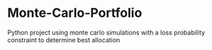 # Monte-Carlo-Portfolio
Python project using monte carlo simulations with a loss probability constraint to determine best allocation
